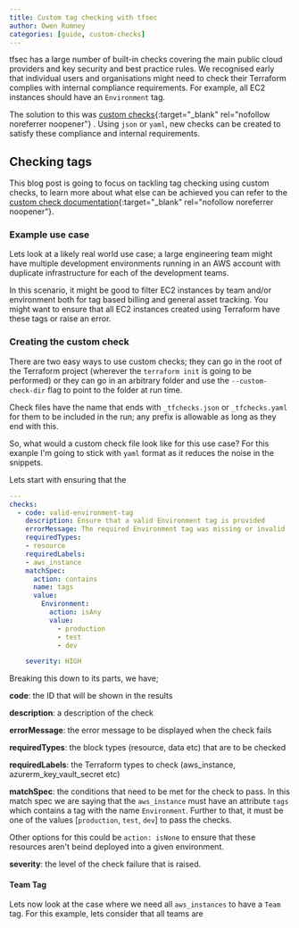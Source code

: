 ```yaml
---
title: Custom tag checking with tfsec
author: Owen Rumney
categories: [guide, custom-checks]
---
```


tfsec has a large number of built-in checks covering the main public cloud providers and key security and best practice rules. We recognised early that individual users and organisations might need to check their Terraform complies with internal compliance requirements. For example, all EC2 instances should have an `Environment` tag.

The solution to this was [custom checks](../docs/custom-checks/){:target="_blank" rel="nofollow noreferrer noopener"}
. Using `json` or `yaml`, new checks can be created to satisfy these compliance and internal requirements.

## Checking tags

This blog post is going to focus on tackling tag checking using custom checks, to learn more about what else can be achieved you can refer to the [custom check documentation](../docs/custom-checks/){:target="_blank" rel="nofollow noreferrer noopener"}.

### Example use case
Lets look at a likely real world use case; a large engineering team might have multiple development environments running in an AWS account with duplicate infrastructure for each of the development teams.

In this scenario, it might be good to filter EC2 instances by team and/or environment both for tag based billing and general asset tracking. You might want to ensure that all EC2 instances created using Terraform have these tags or raise an error.

### Creating the custom check

There are two easy ways to use custom checks; they can go in the root of the Terraform project (wherever the `terraform init` is going to be performed) or they can go in an arbitrary folder and use the `--custom-check-dir` flag to point to the folder at run time.

Check files have the name that ends with `_tfchecks.json` or `_tfchecks.yaml` for them to be included in the run; any prefix is allowable as long as they end with this.

So, what would a custom check file look like for this use case? For this exanple I'm going to stick with `yaml` format as it reduces the noise in the snippets.

Lets start with ensuring that the 

```yml
---
checks:
  - code: valid-environment-tag
    description: Ensure that a valid Environment tag is provided
    errorMessage: The required Environment tag was missing or invalid
    requiredTypes:
    - resource
    requiredLabels:
    - aws_instance
    matchSpec:
      action: contains
      name: tags
      value: 
        Environment:
          action: isAny
          value: 
            - production
            - test
            - dev

    severity: HIGH

```

Breaking this down to its parts, we have;

**code**: the ID that will be shown in the results

**description**: a description of the check

**errorMessage**: the error message to be displayed when the check fails

**requiredTypes**: the block types (resource, data etc) that are to be checked

**requiredLabels**: the Terraform types to check (aws_instance, azurerm_key_vault_secret etc)

**matchSpec**: the conditions that need to be met for the check to pass. In this match spec we are saying that the `aws_instance` must have an attribute `tags` which contains a tag with the name `Environment`. Further to that, it must be one of the values [`production`, `test`, `dev`] to pass the checks.

Other options for this could be `action: isNone` to ensure that these resources aren't beind deployed into a given environment.

**severity**: the level of the check failure that is raised. 

#### Team Tag

Lets now look at the case where we need all `aws_instances` to have a `Team` tag. For this example, lets consider that all teams are 



